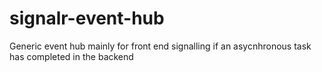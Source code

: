 # signalr-event-hub
Generic event hub mainly for front end signalling if an asycnhronous task has completed in the backend
